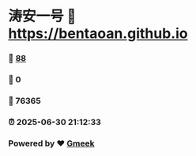 # 涛安一号 :link: https://bentaoan.github.io 
### :page_facing_up: [88](https://bentaoan.github.io/tag.html) 
### :speech_balloon: 0 
### :hibiscus: 76365 
### :alarm_clock: 2025-06-30 21:12:33 
### Powered by :heart: [Gmeek](https://github.com/Meekdai/Gmeek)
